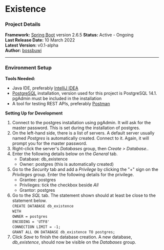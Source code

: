 # Existence

### Project Details

**Framework:** [Spring Boot](https://spring.io/projects/spring-boot) version 2.6.5
**Status:** Active - Ongoing  
**Last Release Date:** 10 March 2022  
**Latest Version:** v0.1-alpha  
**Author:** [bossbuwi](https://github.com/bossbuwi)

***

### Environment Setup

**Tools Needed:**
* Java IDE, preferably [IntelliJ IDEA](https://www.jetbrains.com/idea/)
* [PostgreSQL](https://www.postgresql.org/download/) installation, version used for this project is PostgreSQL 14.1. pgAdmin must be included in the installation
* A tool for testing REST APIs, preferably [Postman](https://www.postman.com/downloads/)

**Setting Up for Development**
1. Connect to the postgres installation using pgAdmin. It will ask for the master password. This is set during the installation of postgres.
2. On the left-hand side, there is a list of servers. A default server usually named _Postgres_ is automatically created. Connect to it. Again, it will prompt you for the master password.
3. Right-click the server's _Databases_ group, then _Create > Database.._
4. Enter the following details below on the _General_ tab.
    - Database: db_existence
    - Owner: postgres (this is automatically created)
5. Go to the _Security_ tab and add a _Privilege_ by clicking the "+" sign on the _Privileges_ group. Enter the following details for the privilege.
    - Grantee: postgres
    - Privileges: tick the checkbox beside _All_
    - Grantor: postgres
6. Go to the _SQL_ tab. The statement shown should at least be close to the statement below.  
  `CREATE DATABASE db_existence`  
    `WITH`  
    `OWNER = postgres`  
    `ENCODING = 'UTF8'`  
    `CONNECTION LIMIT = -1;`  
  `GRANT ALL ON DATABASE db_existence TO postgres;`  
7. Click _Save_ to finish the database creation. A new database, _db\_existence_, should now be visible on the _Databases_ group.
